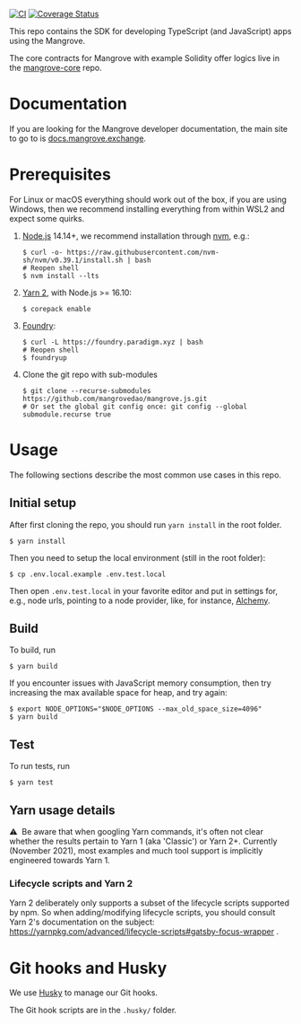 [![CI](https://github.com/mangrovedao/mangrove.js/actions/workflows/node.js.yml/badge.svg)](https://github.com/mangrovedao/mangrove.js/actions/workflows/node.js.yml) [![Coverage Status](https://coveralls.io/repos/github/mangrovedao/mangrove.js/badge.svg)](https://coveralls.io/github/mangrovedao/mangrove.js)

This repo contains the SDK for developing TypeScript (and JavaScript) apps using the Mangrove.

The core contracts for Mangrove with example Solidity offer logics live in the [mangrove-core](https://github.com/mangrovedao/mangrove-core) repo.

# Documentation
If you are looking for the Mangrove developer documentation, the main site to go to is [docs.mangrove.exchange](https://docs.mangrove.exchange).

# Prerequisites

For Linux or macOS everything should work out of the box, if you are using Windows, then we recommend installing everything from within WSL2 and expect some quirks.

1. [Node.js](https://nodejs.org/en/) 14.14+, we recommend installation through [nvm](https://github.com/nvm-sh/nvm#installing-and-updating), e.g.:

   ```shell
   $ curl -o- https://raw.githubusercontent.com/nvm-sh/nvm/v0.39.1/install.sh | bash
   # Reopen shell
   $ nvm install --lts
   ```

2. [Yarn 2](https://yarnpkg.com/getting-started/install), with Node.js >= 16.10:

   ```shell
   $ corepack enable
   ```

3. [Foundry](https://book.getfoundry.sh/getting-started/installation.html):

   ```shell
   $ curl -L https://foundry.paradigm.xyz | bash
   # Reopen shell
   $ foundryup
   ```

4. Clone the git repo with sub-modules

   ```shell
   $ git clone --recurse-submodules https://github.com/mangrovedao/mangrove.js.git
   # Or set the global git config once: git config --global submodule.recurse true
   ```

# Usage

The following sections describe the most common use cases in this repo.

## Initial setup

After first cloning the repo, you should run `yarn install` in the root folder.

```shell
$ yarn install
```

Then you need to setup the local environment (still in the root folder):

```shell
$ cp .env.local.example .env.test.local
```

Then open `.env.test.local` in your favorite editor and put in settings for, e.g., node urls, pointing to a node provider, like, for instance, [Alchemy](https://www.alchemy.com/).

## Build

To build, run

```shell
$ yarn build
```

If you encounter issues with JavaScript memory consumption, then try increasing the max available space for heap, and try again:

```shell
$ export NODE_OPTIONS="$NODE_OPTIONS --max_old_space_size=4096"
$ yarn build
```

## Test

To run tests, run

```shell
$ yarn test
```

## Yarn usage details

⚠️&nbsp; Be aware that when googling Yarn commands, it's often not clear whether the results pertain to Yarn 1 (aka 'Classic') or Yarn 2+. Currently (November 2021), most examples and much tool support is implicitly engineered towards Yarn 1.

### Lifecycle scripts and Yarn 2

Yarn 2 deliberately only supports a subset of the lifecycle scripts supported by npm. So when adding/modifying lifecycle scripts, you should consult Yarn 2's documentation on the subject: https://yarnpkg.com/advanced/lifecycle-scripts#gatsby-focus-wrapper .

# Git hooks and Husky

We use [Husky](https://typicode.github.io/husky/#/) to manage our Git hooks.

The Git hook scripts are in the `.husky/` folder.
